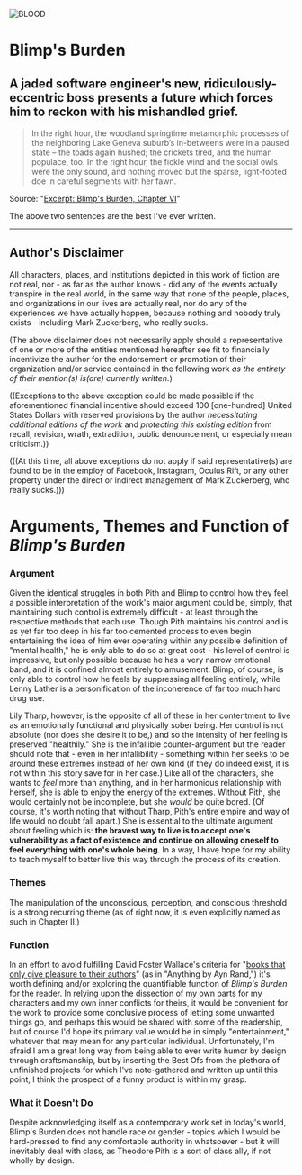 ![BLOOD](https://i.snap.as/BEgMZAo.jpg)

# Blimp's Burden

## A jaded software engineer's new, ridiculously-eccentric boss presents a future which forces him to reckon with his mishandled grief.

> In the right hour, the woodland springtime metamorphic processes of the neighboring Lake Geneva suburb’s in-betweens were in a paused state – the toads again hushed; the crickets tired, and the human populace, too. In the right hour, the fickle wind and the social owls were the only sound, and nothing moved but the sparse, light-footed doe in careful segments with her fawn.

Source: "[Excerpt: Blimp's Burden, Chapter VI](https://bilge.world/blimps-burden-chapter-6)"

The above two sentences are the best I've ever written.

***

## Author's Disclaimer

All characters, places, and institutions depicted in this work of fiction are not real, nor - as far as the author knows - did any of the events actually transpire in the real world, in the same way that none of the people, places, and organizations in our lives are actually real, nor do any of the experiences we have actually happen, because nothing and nobody truly exists - including Mark Zuckerberg, who really sucks.

(The above disclaimer does not necessarily apply should a representative of one or more of the entities mentioned hereafter see fit to financially incentivize the author for the endorsement or promotion of their organization and/or service contained in the following work *as the entirety of their mention(s) is(are) currently written.*)

((Exceptions to the above exception could be made possible if the aforementioned financial incentive should exceed 100 [one-hundred] United States Dollars with reserved provisions by the author *necessitating additional editions of the work* and *protecting this existing edition* from recall, revision, wrath, extradition, public denouncement, or especially mean criticism.)) 

(((At this time, all above exceptions do not apply if said representative(s) are found to be in the employ of Facebook, Instagram, Oculus Rift, or any other property under the direct or indirect management of Mark Zuckerberg, who really sucks.)))

# Arguments, Themes and Function of *Blimp's Burden*

### Argument

Given the identical struggles in both Pith and Blimp to control how they feel, a possible interpretation of the work's major argument could be, simply, that maintaining such control is extremely difficult - at least through the respective methods that each use. Though Pith maintains his control and is as yet far too deep in his far too cemented process to even begin entertaining the idea of him ever operating within any possible definition of "mental health," he is only able to do so at great cost - his level of control is impressive, but only possible because he has a very narrow emotional band, and it is confined almost entirely to amusement. Blimp, of course, is only able to control how he feels by suppressing all feeling entirely, while Lenny Lather is a personification of the incoherence of far too much hard drug use.

Lily Tharp, however, is the opposite of all of these in her contentment to live as an emotionally functional and physically sober being. Her control is not absolute (nor does she desire it to be,) and so the intensity of her feeling is preserved "healthily." She is the infallible counter-argument but the reader should note that - even in her infallibility - something within her seeks to be around these extremes instead of her own kind (if they do indeed exist, it is not within this story save for in her case.) Like all of the characters, she wants to *feel* more than anything, and in her harmonious relationship with herself, she is able to enjoy the energy of the extremes. Without Pith, she would certainly not be incomplete, but she *would* be quite bored. (Of course, it's worth noting that without Tharp, Pith's entire empire and way of life would no doubt fall apart.) She is essential to the ultimate argument about feeling which is: **the bravest way to live is to accept one's vulnerability as a fact of existence and continue on allowing oneself to feel everything with one's whole being**. In a way, I have hope for my ability to teach myself to better live this way through the process of its creation.

### Themes

The manipulation of the unconscious, perception, and conscious threshold is a strong recurring theme (as of right now, it is even explicitly named as such in Chapter II.)

### Function

In an effort to avoid fulfilling David Foster Wallace's criteria for "[books that only give pleasure to their authors](http://therumpus.net/2009/03/a-reading-list-as-suggested-posthumously-by-david-foster-wallace/)" (as in "Anything by Ayn Rand,") it's worth defining and/or exploring the quantifiable function of *Blimp's Burden* for the reader. In relying upon the dissection of my own parts for my characters and my own inner conflicts for theirs, it would be convenient for the work to provide some conclusive process of letting some unwanted things go, and perhaps this would be shared with some of the readership, but of course I'd hope its primary value would be in simply "entertainment," whatever that may mean for any particular individual. Unfortunately, I'm afraid I am a great long way from being able to ever write humor by design through craftsmanship, but by inserting the Best Ofs from the plethora of unfinished projects for which I've note-gathered and written up until this point, I think the prospect of a funny product is within my grasp.

### What it Doesn't Do

Despite acknowledging itself as a contemporary work set in today's world, Blimp's Burden does not handle race or gender - topics which I would be hard-pressed to find any comfortable authority in whatsoever - but it will inevitably deal with class, as Theodore Pith is a sort of class ally, if not wholly by design.